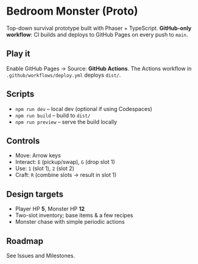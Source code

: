 # Bedroom Monster (Proto)
Top-down survival prototype built with Phaser + TypeScript. **GitHub-only workflow**: CI builds and deploys to GitHub Pages on every push to `main`.

## Play it
Enable GitHub Pages → Source: **GitHub Actions**. The Actions workflow in `.github/workflows/deploy.yml` deploys `dist/`.

## Scripts
- `npm run dev` – local dev (optional if using Codespaces)
- `npm run build` – build to `dist/`
- `npm run preview` – serve the build locally

## Controls
- Move: Arrow keys
- Interact: `E` (pickup/swap), `G` (drop slot 1)
- Use: `1` (slot 1), `2` (slot 2)
- Craft: `R` (combine slots → result in slot 1)

## Design targets
- Player HP **5**, Monster HP **12**
- Two-slot inventory; base items & a few recipes
- Monster chase with simple periodic actions

## Roadmap
See Issues and Milestones.
